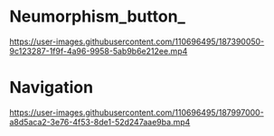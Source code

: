 
# Neumorphism_button_






https://user-images.githubusercontent.com/110696495/187390050-9c123287-1f9f-4a96-9958-5ab9b6e212ee.mp4



# Navigation



https://user-images.githubusercontent.com/110696495/187997000-a8d5aca2-3e76-4f53-8de1-52d247aae9ba.mp4

